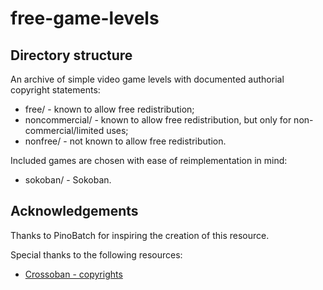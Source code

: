 # free-game-levels

## Directory structure

An archive of simple video game levels with documented authorial copyright statements:

 * free/ - known to allow free redistribution;
 * noncommercial/ - known to allow free redistribution, but only for non-commercial/limited uses;
 * nonfree/ - not known to allow free redistribution.

Included games are chosen with ease of reimplementation in mind:

 * sokoban/ - Sokoban.

## Acknowledgements

Thanks to PinoBatch for inspiring the creation of this resource.

Special thanks to the following resources:

 * [Crossoban - copyrights](https://leehaywood.org/games/crossoban/copyrights.html)
